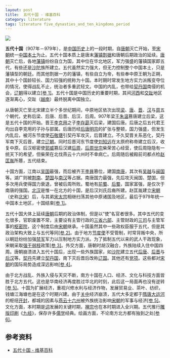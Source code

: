 ```yaml
---
layout: post
title:  五代十国 - 维基百科
category: literature
tags: literature five_dynasties_and_ten_kingdoms_period
---
```

![](https://cdn.kelu.org/blog/tags/literature.jpg)

**五代十国**（907年－979年），是[中国历史](https://zh.wikipedia.org/wiki/%E4%B8%AD%E5%9B%BD%E5%8E%86%E5%8F%B2 "中国历史")上的一段时期，自[唐朝](https://zh.wikipedia.org/wiki/%E5%94%90%E6%9C%9D "唐朝")灭亡开始，至[宋朝](https://zh.wikipedia.org/wiki/%E5%AE%8B%E6%9C%9D "宋朝")统一[中国本土](https://zh.wikipedia.org/wiki/%E4%B8%AD%E5%9C%8B%E6%9C%AC%E5%9C%9F "中国本土")为止。五代十国本质上是唐末[藩镇割据](https://zh.wikipedia.org/wiki/%E8%97%A9%E9%8E%AE%E5%89%B2%E6%93%9A "藩镇割据")和唐朝后期政治的延续。[唐朝](https://zh.wikipedia.org/wiki/%E5%94%90%E6%9C%9D "唐朝")灭亡后，各地[藩镇](https://zh.wikipedia.org/wiki/%E8%97%A9%E9%8E%AE "藩镇")纷纷自立为国，其中位在华北地区，军力强盛的藩镇国家即五代，有些还是[沙陀](https://zh.wikipedia.org/wiki/%E6%B2%99%E9%99%80 "沙陀")族所建立。五代虽然实力强大，但无力控制整个中国本土，只是藩镇型的朝廷。而其他割据一方的藩镇，有些自立为帝，有些奉中原王朝为正朔，其中十个国龄较长、国力较强的统称为十国。本时期时常发生地方实力派叛变夺位的情况，使得战乱不止，统治者多重武轻文。中国的内乱，也带给[契丹国](https://zh.wikipedia.org/wiki/%E5%A5%91%E4%B8%B9%E5%9B%BD "契丹国")南侵的机会，[辽朝](https://zh.wikipedia.org/wiki/%E9%81%BC%E6%9C%9D "辽朝")得以建立[[参 1]](https://zh.wikipedia.org/wiki/%E4%BA%94%E4%BB%A3%E5%8D%81%E5%9B%BD#cite_note-.E4.BA.94.E4.BB.A3.E5.8D.81.E5.9C.8B.E6.A6.82.E8.AB.96-1)。五代十国是中国历史的重要时期，其间[河西](https://zh.wikipedia.org/wiki/%E6%B2%B3%E8%A5%BF%E8%B5%B0%E5%BB%8A "河西走廊")和[交趾](https://zh.wikipedia.org/wiki/%E4%BA%A4%E8%B6%BE%E9%83%A1 "交趾郡")地区逐渐离心，交趾（[越南](https://zh.wikipedia.org/wiki/%E8%B6%8A%E5%8D%97 "越南")）最终脱离中国独立。

从唐朝灭亡至北宋建立半个多世纪期间，中原地区依次出现[梁](https://zh.wikipedia.org/wiki/%E5%90%8E%E6%A2%81 "后梁")、[唐](https://zh.wikipedia.org/wiki/%E5%90%8E%E5%94%90 "后唐")、[晋](https://zh.wikipedia.org/wiki/%E5%90%8E%E6%99%8B "后晋")、[汉](https://zh.wikipedia.org/wiki/%E5%BE%8C%E6%BC%A2 "后汉")与[周](https://zh.wikipedia.org/wiki/%E5%90%8E%E5%91%A8 "后周")五个朝代，史称后梁、后唐、后晋、后汉、后周。907年梁王[朱温](https://zh.wikipedia.org/wiki/%E6%9C%B1%E6%B8%A9 "朱温")篡唐建立后梁，这是五代十国的开始。晋王[李克用](https://zh.wikipedia.org/wiki/%E6%9D%8E%E5%85%8B%E7%94%A8 "李克用")之子[李存勗](https://zh.wikipedia.org/wiki/%E6%9D%8E%E5%AD%98%E5%8B%97 "李存勗")灭后梁，建国后唐。后唐之后五代君王均出自李克用的子孙与部属。后唐历经[后唐明宗](https://zh.wikipedia.org/wiki/%E5%90%8E%E5%94%90%E6%98%8E%E5%AE%97 "后唐明宗")的扩张与整顿，国力强盛，但发生内乱后，被河东节度使[石敬瑭](https://zh.wikipedia.org/wiki/%E7%9F%B3%E6%95%AC%E7%91%AD "石敬瑭")引契丹军攻灭，后晋建立。不久契晋关系恶化，契丹军南下灭后晋，建立[辽朝](https://zh.wikipedia.org/wiki/%E8%BE%BD%E6%9C%9D "辽朝")。同时后晋河东节度使[刘知远](https://zh.wikipedia.org/wiki/%E5%8A%89%E7%9F%A5%E9%81%A0 "刘知远")在太原府称帝建立后汉，收复中原。后汉枢密使[郭威](https://zh.wikipedia.org/wiki/%E9%83%AD%E5%A8%81 "郭威")篡后汉建[后周](https://zh.wikipedia.org/wiki/%E5%BE%8C%E5%91%A8 "后周")，[后周世宗](https://zh.wikipedia.org/wiki/%E5%90%8E%E5%91%A8%E4%B8%96%E5%AE%97 "后周世宗")柴荣苦心经营，使后周隐隐有一统天下的希望，但柴荣在北伐燕云十六州时不幸病亡。后周随后被殿前司都点检[赵匡胤](https://zh.wikipedia.org/wiki/%E8%B5%B5%E5%8C%A1%E8%83%A4 "赵匡胤")所篡，五代结束。

十国方面，江南以[吴国](https://zh.wikipedia.org/wiki/%E6%9D%A8%E5%90%B4 "杨吴")最强，而后被齐王[李昪](https://zh.wikipedia.org/wiki/%E6%9D%8E%E6%98%AA "李昪")篡位，建国[南唐](https://zh.wikipedia.org/wiki/%E5%8D%97%E5%94%90 "南唐")，其次有[吴越](https://zh.wikipedia.org/wiki/%E5%90%B4%E8%B6%8A%E5%9B%BD "吴越国")与[闽国](https://zh.wikipedia.org/wiki/%E9%97%BD_(%E5%8D%81%E5%9B%BD) "闽 (十国)")等。湖广则被[荆南](https://zh.wikipedia.org/wiki/%E8%8D%86%E5%8D%97 "荆南")、[楚国](https://zh.wikipedia.org/wiki/%E9%A9%AC%E6%A5%9A "马楚")与[南汉](https://zh.wikipedia.org/wiki/%E5%8D%97%E6%B1%89 "南汉")等占据。南唐国力最强，先后攻灭闽国、楚国，但多次用兵使得国力衰退，曾被后周所败。蜀地有[前蜀](https://zh.wikipedia.org/wiki/%E5%89%8D%E8%9C%80 "前蜀")、[后蜀](https://zh.wikipedia.org/wiki/%E5%BE%8C%E8%9C%80 "后蜀")，国家富强，是仅次于南唐的强国。[北汉](https://zh.wikipedia.org/wiki/%E5%8C%97%E6%B1%89 "北汉")是惟一在北方的十国，是后汉刘氏后裔所建。赵匡胤建立[宋朝](https://zh.wikipedia.org/wiki/%E5%AE%8B%E6%9C%9D "宋朝")（史称[北宋](https://zh.wikipedia.org/wiki/%E5%8C%97%E5%AE%8B "北宋")）后，与其弟[宋太宗](https://zh.wikipedia.org/wiki/%E5%AE%8B%E5%A4%AA%E5%AE%97 "宋太宗")相继扫荡其他中原诸国及地区，最后于979年统一中国本土地区，十国结束[[参 1]](https://zh.wikipedia.org/wiki/%E4%BA%94%E4%BB%A3%E5%8D%81%E5%9B%BD#cite_note-.E4.BA.94.E4.BB.A3.E5.8D.81.E5.9C.8B.E6.A6.82.E8.AB.96-1)。

五代十国大体上延续[唐朝](https://zh.wikipedia.org/wiki/%E5%94%90%E6%9C%9D "唐朝")后期的政治体制，但是以“使”名官者很多。其中五代的变化很多，官职废置不常，主要设有主管行政的[三省](https://zh.wikipedia.org/wiki/%E4%B8%89%E7%9C%81 "三省")[六部](https://zh.wikipedia.org/wiki/%E5%85%AD%E9%83%A8 "六部")、主管财政的[三司](https://zh.wikipedia.org/wiki/%E4%B8%89%E5%8F%B8%E4%BD%BF "三司使")与主管军事的[枢密院](https://zh.wikipedia.org/wiki/%E6%A8%9E%E5%AF%86%E9%99%A2 "枢密院")，这个制度后由[宋朝](https://zh.wikipedia.org/wiki/%E5%AE%8B%E6%9C%9D "宋朝")继承。十国虽然其中一些政权臣服于五代，但是其政治架构大致上与五代等同[[参 2]](https://zh.wikipedia.org/wiki/%E4%BA%94%E4%BB%A3%E5%8D%81%E5%9B%BD#cite_note-.E4.BA.94.E4.BB.A3.E5.8D.81.E5.9C.8B.E5.AE.98.E5.88.B6-2)。由于地方[节度使](https://zh.wikipedia.org/wiki/%E7%AF%80%E5%BA%A6%E4%BD%BF "节度使")不受管制，时常背叛中央，所以朝廷纷纷加强[禁军](https://zh.wikipedia.org/wiki/%E7%A6%81%E8%BB%8D "禁军")军力以压制地方实力派。为了抵制五代以来的武人干政现象，宋朝采取[强干弱枝](https://zh.wikipedia.org/wiki/%E5%BC%B7%E5%B9%B9%E5%BC%B1%E6%9E%9D "强干弱枝")政策[[参 3]](https://zh.wikipedia.org/wiki/%E4%BA%94%E4%BB%A3%E5%8D%81%E5%9B%BD#cite_note-.E4.BA.94.E4.BB.A3.E8.BB.8D.E4.BA.8B-3)。外交方面，唐朝时胡汉融合，外族陆续入住中国四周。唐朝崩溃进入五代十国后，出现一些外族国家，如[沙陀](https://zh.wikipedia.org/wiki/%E6%B2%99%E9%99%80 "沙陀")建立五代[后唐](https://zh.wikipedia.org/wiki/%E5%BE%8C%E5%94%90 "后唐")、[后晋](https://zh.wikipedia.org/wiki/%E5%BE%8C%E6%99%89 "后晋")与[后汉](https://zh.wikipedia.org/wiki/%E5%BE%8C%E6%BC%A2 "后汉")等。[契丹](https://zh.wikipedia.org/wiki/%E5%A5%91%E4%B8%B9 "契丹")先建立[契丹国](https://zh.wikipedia.org/wiki/%E5%A5%91%E4%B8%B9%E5%9B%BD "契丹国")，南下灭后晋后改称[辽国](https://zh.wikipedia.org/wiki/%E9%81%BC%E5%9C%8B "辽国")。其他还有[党项](https://zh.wikipedia.org/wiki/%E5%85%9A%E9%A0%85 "党项")。这些都对[宋朝](https://zh.wikipedia.org/wiki/%E5%AE%8B%E6%9C%9D "宋朝")的国际局势造成深远影响[[参 4]](https://zh.wikipedia.org/wiki/%E4%BA%94%E4%BB%A3%E5%8D%81%E5%9B%BD#cite_note-.E4.BA.94.E4.BB.A3.E5.A4.96.E6.97.8F.E6.A6.82.E8.AB.96-4)。

由于北方战乱、外族入侵与天灾不断，南方十国在人口、经济、文化与科技方面皆胜于北方五代。这也是华南经济再度胜过华北的时刻，此后这一局面再也没有逆转[[参 5]](https://zh.wikipedia.org/wiki/%E4%BA%94%E4%BB%A3%E5%8D%81%E5%9B%BD#cite_note-.E4.BA.94.E4.BB.A3.E7.B6.93.E6.BF.9F-5)。十国为扩展经济，重视兴修水利与经济作物，发展贸易业、茶叶、纺织，钱塘江海塘也是在这个时期兴建。由于[关中](https://zh.wikipedia.org/wiki/%E9%97%9C%E4%B8%AD "关中")经济崩溃，五代大多定都于[隋唐大运河](https://zh.wikipedia.org/wiki/%E9%9A%8B%E5%94%90%E5%A4%A7%E9%81%8B%E6%B2%B3 "隋唐大运河")的枢纽[开封](https://zh.wikipedia.org/wiki/%E9%96%8B%E5%B0%81 "开封")，都城的因素与[燕云十六州](https://zh.wikipedia.org/wiki/%E7%87%95%E9%9B%B2%E5%8D%81%E5%85%AD%E5%B7%9E "燕云十六州")被外族统治影响[宋朝](https://zh.wikipedia.org/wiki/%E5%AE%8B%E6%9C%9D "宋朝")的军事与经济[[参 5]](https://zh.wikipedia.org/wiki/%E4%BA%94%E4%BB%A3%E5%8D%81%E5%9B%BD#cite_note-.E4.BA.94.E4.BB.A3.E7.B6.93.E6.BF.9F-5)。文化方面，本时期是[词](https://zh.wikipedia.org/wiki/%E8%A9%9E_(%E6%96%87%E5%AD%B8) "词 (文学)")发展的关键时期，[禅宗](https://zh.wikipedia.org/wiki/%E7%A6%AA%E5%AE%97 "禅宗")也在本时期进入全兴期。五代推行[雕版印刷](https://zh.wikipedia.org/wiki/%E9%9B%95%E7%89%88%E5%8D%B0%E5%88%B7 "雕版印刷")《[九经](https://zh.wikipedia.org/wiki/%E4%B9%9D%E7%BB%8F "九经")》，保存许多[儒学](https://zh.wikipedia.org/wiki/%E5%84%92%E5%AD%B8 "儒学")经典。绘画方面，不论南方北方都有独到之处[[参 6]](https://zh.wikipedia.org/wiki/%E4%BA%94%E4%BB%A3%E5%8D%81%E5%9B%BD#cite_note-.E4.BA.94.E4.BB.A3.E5.8D.81.E5.9C.8B.E6.96.87.E5.8C.96-6)。

## 参考资料

* [五代十国 - 维基百科](https://zh.wikipedia.org/wiki/五代十国)
